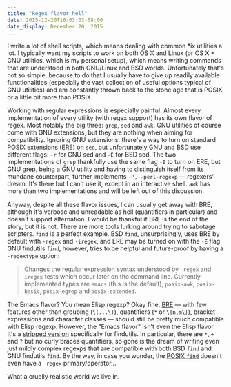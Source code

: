 ```yaml
---
title: "Regex flavor hell"
date: 2015-12-20T16:03:03-08:00
date_display: December 20, 2015
...
```


I write a lot of shell scripts, which means dealing with common *ix utilities a lot. I typically want my scripts to work on both OS X and Linux (or OS X + GNU utilities, which is my personal setup), which means writing commands that are understood in both GNU/Linux and BSD worlds. Unfortunately that's not so simple, because to do that I usually have to give up readily available functionalities (especially the vast collection of useful options typical of GNU utilities) and am constantly thrown back to the stone age that is POSIX, or a little bit more than POSIX.

Working with regular expressions is especially painful. Almost every implementation of every utility (with regex support) has its own flavor of regex. Most notably the big three: `grep`, `sed` and `awk`. GNU utilities of course come with GNU extensions, but they are nothing when aiming for compatibility. Ignoring GNU extensions, there's a way to turn on standard POSIX extensions (ERE) on `sed`, but unfortunately GNU and BSD use different flags: `-r` for GNU sed and `-E` for BSD sed. The two implementations of `grep` thankfully use the same flag `-E` to turn on ERE, but GNU grep, being a GNU utility and having to distinguish itself from its mundane counterpart, further implements `-P,--perl-regexp` — regexers' dream. It's there but I can't use it, except in an interactive shell. `awk` has more than two implementations and will be left out of this discussion.

Anyway, despite all these flavor issues, I can usually get away with BRE, although it's verbose and unreadable as hell (quantifiers in particular) and doesn't support alternation. I would be thankful if BRE is the end of the story, but it is not. There are more tools lurking around trying to sabotage scripters. `find` is a perfect example. BSD `find`, unsurprisingly, uses BRE by default with `-regex` and `-iregex`, and ERE may be turned on with the `-E` flag. GNU findutils `find`, however, tries to be helpful and future-proof by having a `-regextype` option:

> Changes the regular expression syntax understood by `-regex` and `-iregex` tests which occur later on the command line. Currently-implemented types are `emacs` (this is the default), `posix-awk`, `posix-basic`, `posix-egrep` and `posix-extended`.

The Emacs flavor? You mean Elisp regexp? Okay fine, [BRE](http://pubs.opengroup.org/onlinepubs/9699919799/basedefs/V1_chap09.html) — with few features other than grouping (`\(...\)`), quantifiers (`*` or `\{n,m\}`), bracket expressions and character classes — should still be pretty much compatible with Elisp regexp. However, the "Emacs flavor" isn't even the Elisp flavor. It's a [stripped version](https://www.gnu.org/software/findutils/manual/html_node/find_html/emacs-regular-expression-syntax.html) specifically for findutils. In particular, there are `*`, `+` and `?` but no curly braces quantifiers, so gone is the dream of writing even just mildly complex regexps that are compatible with both BSD `find` and GNU findutils `find`. By the way, in case you wonder, the [POSIX `find`](http://pubs.opengroup.org/onlinepubs/9699919799/utilities/find.html) doesn't even have a `-regex` primary/operator...

What a cruelly realistic world we live in.
